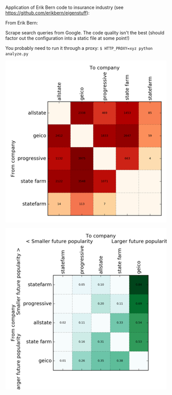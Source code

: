 Application of Erik Bern code to insurance industry (see https://github.com/erikbern/eigenstuff):

From Erik Bern:

Scrape search queries from Google. The code quality isn't the best (should factor out the configuration into a static file at some point!)

You probably need to run it through a proxy: `$ HTTP_PROXY=xyz python analyze.py`

![lang](https://raw.githubusercontent.com/likhtal/EigenStuff/master/insurance_matrix.png)

![lang](https://raw.githubusercontent.com/likhtal/eigenstuff/master/insurance_matrix_eig.png)
